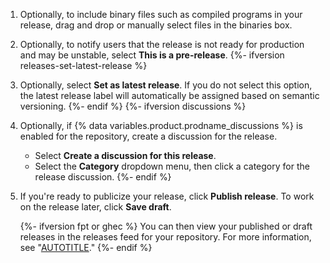 1. Optionally, to include binary files such as compiled programs in your release, drag and drop or manually select files in the binaries box.
1. Optionally, to notify users that the release is not ready for production and may be unstable, select **This is a pre-release**.
{%- ifversion releases-set-latest-release %}
1. Optionally, select **Set as latest release**. If you do not select this option, the latest release label will automatically be assigned based on semantic versioning.
{%- endif %}
{%- ifversion discussions %}
1. Optionally, if {% data variables.product.prodname_discussions %} is enabled for the repository, create a discussion for the release.
   - Select **Create a discussion for this release**.
   - Select the **Category** dropdown menu, then click a category for the release discussion.
{%- endif %}
1. If you're ready to publicize your release, click **Publish release**. To work on the release later, click **Save draft**.

   {%- ifversion fpt or ghec %}
   You can then view your published or draft releases in the releases feed for your repository. For more information, see "[AUTOTITLE](/repositories/releasing-projects-on-github/viewing-your-repositorys-releases-and-tags)."
   {%- endif %}
